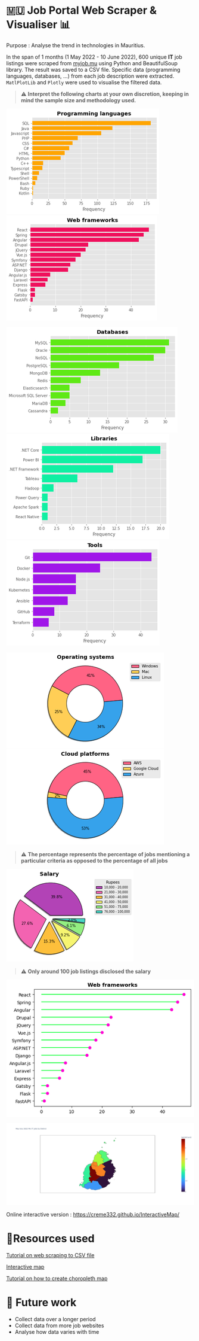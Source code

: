 # 🇲🇺 Job Portal Web Scraper & Visualiser 📊 <a name="intro"></a> #

Purpose : Analyse the trend in technologies in Mauritius.

In the span of $1$ months (1 May 2022 - 10 June 2022), $600$ unique **IT** job listings were scraped from [myjob.mu](https://www.myjob.mu/) using Python and BeautifulSoup library. The result was saved to a CSV file. Specific data (programming languages, databases, ...) from each job description were extracted. `MatlPlotLib` and `Plotly` were used to visualise the filtered data.


> ⚠️ **Interpret the following charts at your own discretion, keeping in mind the sample size and methodology used.**
> 

![](Charts/LanguageChart.png)
![](Charts/WebChart.png)

![](Charts/DatabaseChart.png)
![](Charts/LibrariesChart.png)
![](Charts/ToolsChart.png)

![](Charts/OSChart.png)
![](Charts/CloudChart.png)
> ⚠️ **The percentage represents the percentage of jobs mentioning a particular criteria as opposed to the percentage of all jobs**


![](Charts/SalaryChart.png)

> ⚠️ **Only around 100 job listings disclosed the salary**

![](Charts/WebLollipopChart.png)


![](Charts/choroplethmap.png)

Online interactive version : https://creme332.github.io/InteractiveMap/

# 🌠Resources used  <a name="resources"></a> #

[Tutorial on web scraping to CSV file](https://www.youtube.com/watch?v=RvCBzhhydNk&ab_channel=Pythonology)

[Interactive map](https://towardsdatascience.com/a-complete-guide-to-an-interactive-geographical-map-using-python-f4c5197e23e0) 

[Tutorial on how to create choropleth map](https://www.youtube.com/watch?v=aJmaw3QKMvk&ab_channel=IndianPythonista)

# 🔮 Future work <a name="future"></a> # 
- Collect data over a longer period
- Collect data from more job websites
- Analyse how data varies with time
